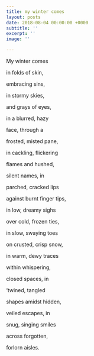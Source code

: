 ```yaml
---
title: my winter comes
layout: posts
date: 2018-08-04 00:00:00 +0000
subtitle: ''
excerpt: ''
image: ''

---
```

My winter comes

in folds of skin,

embracing sins,

in stormy skies,

and grays of eyes,

in a blurred, hazy

face, through a

frosted, misted pane,

in cackling, flickering

flames and hushed,

silent names, in

parched, cracked lips

against burnt finger tips,

in low, dreamy sighs

over cold, frozen ties,

in slow, swaying toes

on crusted, crisp snow,

in warm, dewy traces

within whispering,

closed spaces, in

‘twined, tangled

shapes amidst hidden,

veiled escapes, in

snug, singing smiles

across forgotten,

forlorn aisles.